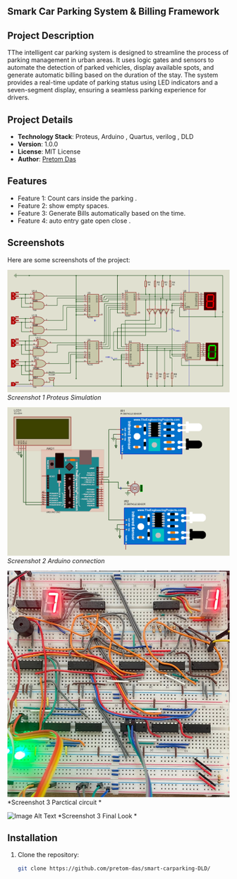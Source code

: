 ﻿## Smark Car Parking System & Billing Framework

## Project Description
TThe intelligent car parking system is designed to streamline the process of parking management in 
urban areas. It uses logic gates and sensors to automate the detection of parked vehicles, display 
available spots, and generate automatic billing based on the duration of the stay. The system 
provides a real-time update of parking status using LED indicators and a seven-segment display, 
ensuring a seamless parking experience for drivers.

## Project Details
- **Technology Stack**: Proteus, Arduino , Quartus, verilog , DLD
- **Version**: 1.0.0
- **License**: MIT License
- **Author**: [Pretom Das](https://github.com/pretom-das)

## Features
- Feature 1: Count cars inside the parking .
- Feature 2: show empty spaces.
- Feature 3: Generate Bills automatically based on the time.
- Feature 4: auto entry gate open close .

## Screenshots
Here are some screenshots of the project:

![Image Alt Text](https://github.com/pretom-das/smart-carparking-DLD/blob/bc5eb1441fc38ae046ddc06a6ff2bbffe4eed119/SS/Main%20circuit.png)
*Screenshot 1 Proteus Simulation*

![Image Alt Text](https://github.com/pretom-das/smart-carparking-DLD/blob/450e3a017a9904aa4ecf64cd27ee84cda8d1f51d/SS/arduino%20connection.png)
*Screenshot 2 Arduino connection*

![Image Alt Text](https://github.com/pretom-das/smart-carparking-DLD/blob/450e3a017a9904aa4ecf64cd27ee84cda8d1f51d/SS/WhatsApp%20Image%202024-10-02%20at%2021.25.03_85f7abca.jpg)
*Screenshot 3 Parctical circuit *

![Image Alt Text](https://github.com/pretom-das/smart-carparking-DLD/blob/450e3a017a9904aa4ecf64cd27ee84cda8d1f51d/SS/final-look.JPG)
*Screenshot 3 Final Look *

## Installation
1. Clone the repository:  
   ```bash
   git clone https://github.com/pretom-das/smart-carparking-DLD/
